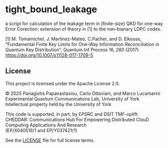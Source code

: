 # tight_bound_leakage
a script for calculation of the leakage term in (finite-size) QKD for one-way Error Corection: extension of theory in [1] to the non-bianary LDPC codes.

[1] M. Tomamichel, J. Martinez-Mateo, C.Pacher, and D. Elkouss, "Fundamental Finite Key Limits for One-Way
Information Reconciliation in Quantum Key Distribution", Quantum Inf Process 16, 280 (2017). https://doi.org/10.1007/s11128-017-1709-5

## License

This project is licensed under the Apache License 2.0.

© 2025 Panagiotis Papanastasiou, Carlo Ottaviani, and Marco Lucamarini  
Experimental Quantum Communications Lab, University of York  
Intellectual property held by the University of York

This code is supported, in part, by EPSRC and DSIT TMF-uplift:  
CHEDDAR: Communications Hub For Empowering Distributed ClouD Computing Applications And Research  
(EP/X040518/1 and EP/Y037421/1)

See the [LICENSE](./LICENSE) file for full license terms.
